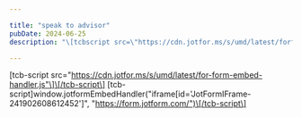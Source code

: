 ```yaml
---

title: "speak to advisor"
pubDate: 2024-06-25
description: "\[tcbscript src=\"https://cdn.jotfor.ms/s/umd/latest/forformembedhandler.js\"\]\[/tcbscript\] \[tcbscript\]window.jotformEmbedHandler(\"iframe\[id='JotFormIFr"

---
```



\[tcb-script src="https://cdn.jotfor.ms/s/umd/latest/for-form-embed-handler.js"\]\[/tcb-script\] \[tcb-script\]window.jotformEmbedHandler("iframe\[id='JotFormIFrame-241902608612452'\]", "https://form.jotform.com/")\[/tcb-script\]
